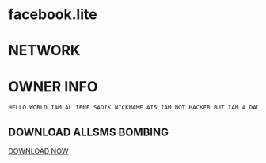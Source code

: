 # facebook.lite 
# NETWORK 
# OWNER INFO

```javascript
HELLO WORLD IAM AL IBNE SADIK NICKNAME AIS IAM NOT HACKER BUT IAM A DANGER
````


## DOWNLOAD ALLSMS BOMBING
<a href="">DOWNLOAD NOW</a>

